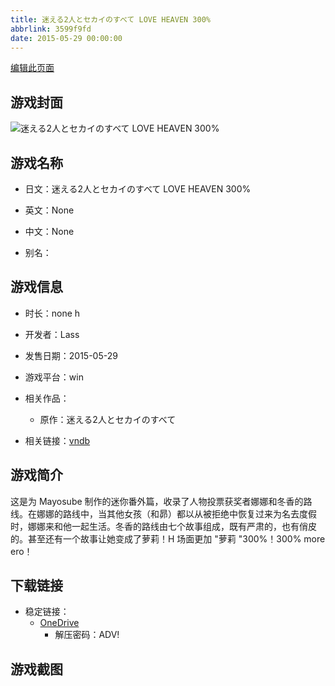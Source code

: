 ```yaml
---
title: 迷える2人とセカイのすべて LOVE HEAVEN 300%
abbrlink: 3599f9fd
date: 2015-05-29 00:00:00
---
```

[编辑此页面](https://github.com/ACG-3/ADV3-source/blob/main/source/_posts/games/%E8%BF%B7%E3%81%88%E3%82%8B2%E4%BA%BA%E3%81%A8%E3%82%BB%E3%82%AB%E3%82%A4%E3%81%AE%E3%81%99%E3%81%B9%E3%81%A6%20LOVE%20HEAVEN%20300%25.md)

## 游戏封面

![迷える2人とセカイのすべて LOVE HEAVEN 300%](https://pan.timero.xyz/d/onedrive/img_lib_001/%E8%BF%B7%E3%81%88%E3%82%8B2%E4%BA%BA%E3%81%A8%E3%82%BB%E3%82%AB%E3%82%A4%E3%81%AE%E3%81%99%E3%81%B9%E3%81%A6%20LOVE%20HEAVEN%20300%25_cover.avif)


## 游戏名称

- 日文：迷える2人とセカイのすべて LOVE HEAVEN 300%
- 英文：None
- 中文：None

- 别名：


## 游戏信息

- 时长：none h
- 开发者：Lass
- 发售日期：2015-05-29
- 游戏平台：win
- 相关作品：
   - 原作：迷える2人とセカイのすべて

- 相关链接：[vndb](https://vndb.org/v16883)


## 游戏简介

这是为 Mayosube 制作的迷你番外篇，收录了人物投票获奖者娜娜和冬香的路线。在娜娜的路线中，当其他女孩（和昴）都以从被拒绝中恢复过来为名去度假时，娜娜来和他一起生活。冬香的路线由七个故事组成，既有严肃的，也有俏皮的。甚至还有一个故事让她变成了萝莉！H 场面更加 "萝莉 "300%！300% more ero！




## 下载链接

- 稳定链接：
    - [OneDrive](https://pan.timero.xyz/onedrive/adv_lib_001/%E8%BF%B7%E3%81%88%E3%82%8B2%E4%BA%BA%E3%81%A8%E3%82%BB%E3%82%AB%E3%82%A4%E3%81%AE%E3%81%99%E3%81%B9%E3%81%A6%20LOVE%20HEAVEN%20300%25)
        - 解压密码：ADV!



## 游戏截图


